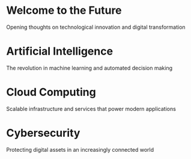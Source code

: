 # Welcome to the Future

Opening thoughts on technological innovation and digital transformation

# Artificial Intelligence

The revolution in machine learning and automated decision making

# Cloud Computing

Scalable infrastructure and services that power modern applications

# Cybersecurity

Protecting digital assets in an increasingly connected world